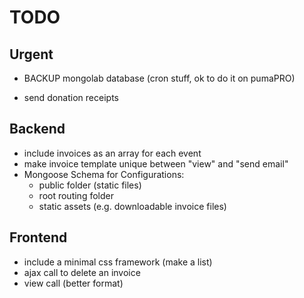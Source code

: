 # TODO

## Urgent

- BACKUP mongolab database (cron stuff, ok to do it on pumaPRO)

- send donation receipts

## Backend

- include invoices as an array for each event
- make invoice template unique between "view" and "send email"
- Mongoose Schema for Configurations:
    + public folder (static files)
    + root routing folder
    + static assets (e.g. downloadable invoice files)

## Frontend

- include a minimal css framework (make a list)
- ajax call to delete an invoice
- view call (better format)